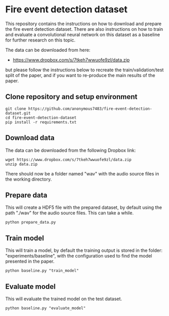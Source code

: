 # Fire event detection dataset
This repository contains the instructions on how to download and prepare the fire event detection dataset. There are also instructions on how to train and evaluate a convolutional neural network on this dataset as a baseline for further research on this topic.

The data can be downloaded from here:
- https://www.dropbox.com/s/7tkeh7wwuofe9zl/data.zip

but please follow the instructions below to recreate the train/validation/test split of the paper, and if you want to re-produce the main results of the paper.

## Clone repository and setup environment

    git clone https://github.com/anonymous7483/fire-event-detection-dataset.git
    cd fire-event-detection-dataset
    pip install -r requirements.txt

## Download data
The data can be downloaded from the following Dropbox link:

    wget https://www.dropbox.com/s/7tkeh7wwuofe9zl/data.zip
    unzip data.zip
    
There should now be a folder named "wav" with the audio source files in the working directory.

## Prepare data
This will create a HDF5 file with the prepared dataset, by default using the path "./wav" for the audio source files. This can take a while.

    python prepare_data.py

## Train model
This will train a model, by default the training output is stored in the folder: "experiments/baseline", with the configuration used to find the model presented in the paper.

    python baseline.py "train_model"

## Evaluate model
This will evaluate the trained model on the test dataset.

    python baseline.py "evaluate_model"
